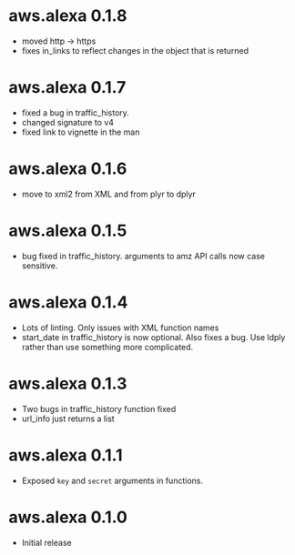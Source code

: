 # aws.alexa 0.1.8

* moved http -> https
* fixes in_links to reflect changes in the object that is returned

# aws.alexa 0.1.7

* fixed a bug in traffic_history.
* changed signature to v4
* fixed link to vignette in the man

# aws.alexa 0.1.6

* move to xml2 from XML and from plyr to dplyr

# aws.alexa 0.1.5

* bug fixed in traffic_history. arguments to amz API calls now case sensitive.

# aws.alexa 0.1.4

* Lots of linting. Only issues with XML function names
* start_date in traffic_history is now optional. Also fixes a bug. Use ldply rather than use something more complicated.

# aws.alexa 0.1.3

* Two bugs in traffic_history function fixed
* url_info just returns a list

# aws.alexa 0.1.1

* Exposed `key` and `secret` arguments in functions.

# aws.alexa 0.1.0

* Initial release
